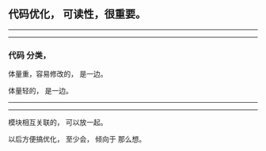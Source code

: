 
## 代码优化， 可读性，很重要。

<hr>

<hr>

### 代码 分类，

体量重，容易修改的， 是一边。




体量轻的， 是一边。


<hr>

<hr>

模块相互关联的， 可以放一起。


以后方便搞优化，
至少会， 倾向于 那么想。

